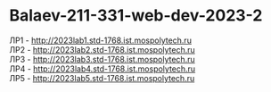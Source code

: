 # Balaev-211-331-web-dev-2023-2
ЛР1 - http://2023lab1.std-1768.ist.mospolytech.ru  
ЛР2 - http://2023lab2.std-1768.ist.mospolytech.ru  
ЛР3 - http://2023lab3.std-1768.ist.mospolytech.ru  
ЛР4 - http://2023lab4.std-1768.ist.mospolytech.ru  
ЛР5 - http://2023lab5.std-1768.ist.mospolytech.ru  
